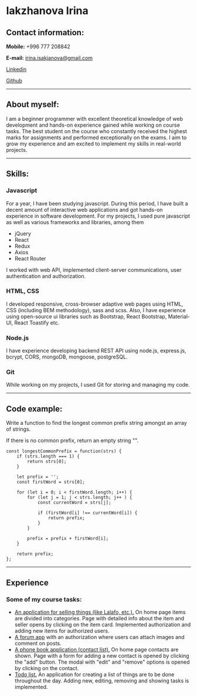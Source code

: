 # Iakzhanova Irina
## Contact information:
**Mobile:** +996 777 208842

**E-mail:** irina.isakjanova@gmail.com

[Linkedin](https://www.linkedin.com/in/irina-isakzhanova-613a5a228)

[Github](https://github.com/iisakjanova)
******
## About myself:
I am a beginner programmer with excellent theoretical knowledge of web development and hands-on experience gained while working on course tasks. The best student on the course who constantly received the highest marks for assignments and performed exceptionally on the exams. I aim to grow my experience and am excited to implement my skills in real-world projects.
******
## Skills:
### Javascript
For a year, I have been studying javascript. During this period, I have built a decent amount of interactive web applications and got hands-on experience in software development. For my projects, I used pure javascript as well as various frameworks and libraries, among them
* jQuery
* React
* Redux
* Axios
* React Router

I worked with web API, implemented client-server communications, user authentication and authorization.
### HTML, CSS
I developed responsive, cross-browser adaptive web pages using HTML, CSS (including BEM methodology), sass and scss. Also, I have experience using open-source ui libraries such as Bootstrap, React Bootstrap, Material-UI, React Toastify etc. 
### Node.js
I have experience developing backend REST API using node.js, express.js, bcrypt, CORS, mongoDB, mongoose, postgreSQL. 
### Git
While working on my projects, I used Git for storing and managing my code.
******
## Code example:
Write a function to find the longest common prefix string amongst an array of strings.

If there is no common prefix, return an empty string "".
```
const longestCommonPrefix = function(strs) {
    if (strs.length === 1) {
        return strs[0];
    }
    
    let prefix = '';
    const firstWord = strs[0];
    
    for (let i = 0; i < firstWord.length; i++) {
        for (let j = 1; j < strs.length; j++ ) {
            const currentWord = strs[j];
            
            if (firstWord[i] !== currentWord[i]) {
                return prefix;
            }
        }
        
        prefix = prefix + firstWord[i];
    }
    
    return prefix;
};
```
******
## Experience
### Some of my course tasks:
* [An application for selling things (like Lalafo, etc.).](https://github.com/iisakjanova/js_group_10_exam_11_irina_isakzhanova.git
) On home page items are divided into categories.  Page with detailed info about the item and seller opens by clicking on the item card. Implemented authorization and adding new items for authorized users.
* [A forum app](https://github.com/iisakjanova/js_group_10_homework_87_irina_isakzhanova.git) with an authorization where users can attach images and comment on posts.
* [A phone book application (contact list).](https://github.com/iisakjanova/js_group_10_exam_9_irina_isakzhanova.git) On home page contacts are shown. Page with a form for adding a new contact is opened by clicking the "add" button. The modal with "edit" and "remove" options is opened by clicking on the contact.
* [Todo list.](https://github.com/iisakjanova/TodoList.git) An application for creating a list of things are to be done throughout the day. Adding new, editing, removing and showing tasks is implemented.
